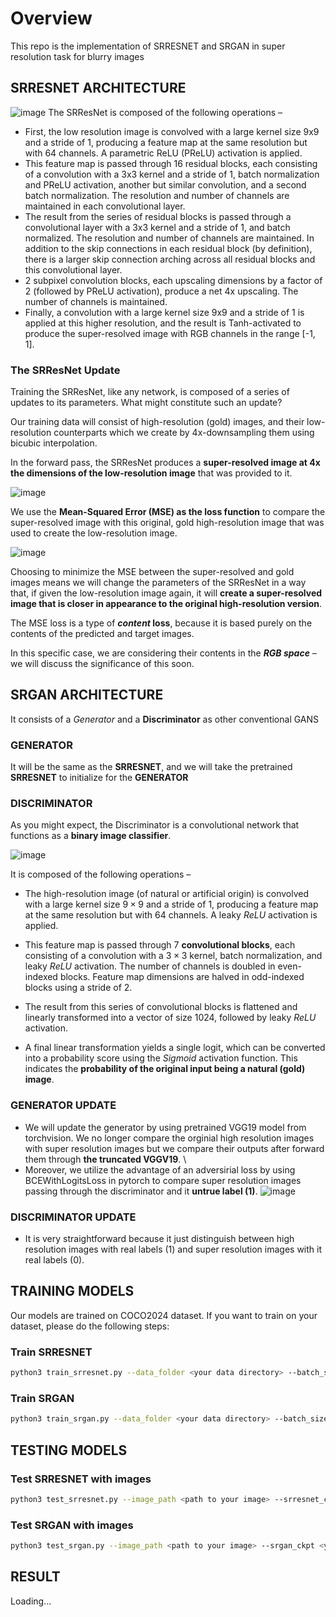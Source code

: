 # Overview
This repo is the implementation of SRRESNET and SRGAN in super resolution task for blurry images 
## SRRESNET ARCHITECTURE
![image](https://github.com/user-attachments/assets/fead4ca9-4071-4ef5-a95b-da99f52366f2)
The SRResNet is composed of the following operations –
- First, the low resolution image is convolved with a large kernel size 9x9 and a stride of 1, producing a feature map at the same resolution but with 
64 channels. A parametric ReLU (PReLU) activation is applied.
- This feature map is passed through 16 residual blocks, each consisting of a convolution with a 3x3 kernel and a stride of 1, batch normalization and PReLU activation, another but similar convolution, and a second batch normalization. The resolution and number of channels are maintained in each convolutional layer.
- The result from the series of residual blocks is passed through a convolutional layer with a 3x3 kernel and a stride of 1, and batch normalized. The resolution and number of channels are maintained. In addition to the skip connections in each residual block (by definition), there is a larger skip connection arching across all residual blocks and this convolutional layer.
- 2 subpixel convolution blocks, each upscaling dimensions by a factor of 2 (followed by PReLU activation), produce a net 4x upscaling. The number of channels is maintained.
- Finally, a convolution with a large kernel size 9x9 and a stride of 1 is applied at this higher resolution, and the result is Tanh-activated to produce the super-resolved image with RGB channels in the range [-1, 1].

### The SRResNet Update

Training the SRResNet, like any network, is composed of a series of updates to its parameters. What might constitute such an update?

Our training data will consist of high-resolution (gold) images, and their low-resolution counterparts which we create by 4x-downsampling them using bicubic interpolation. 

In the forward pass, the SRResNet produces a **super-resolved image at 4x the dimensions of the low-resolution image** that was provided to it. 

![image](https://github.com/user-attachments/assets/20a2baa9-1532-4a23-9522-ea36ee35f685)


We use the **Mean-Squared Error (MSE) as the loss function** to compare the super-resolved image with this original, gold high-resolution image that was used to create the low-resolution image.

![image](https://github.com/user-attachments/assets/5ac9201c-b9bb-4621-ac4c-75183bc41ebb)

Choosing to minimize the MSE between the super-resolved and gold images means we will change the parameters of the SRResNet in a way that, if given the low-resolution image again, it will **create a super-resolved image that is closer in appearance to the original high-resolution version**. 

The MSE loss is a type of ***content* loss**, because it is based purely on the contents of the predicted and target images. 

In this specific case, we are considering their contents in the ***RGB space*** – we will discuss the significance of this soon.

## SRGAN ARCHITECTURE 
It consists of a *Generator* and a **Discriminator** as other conventional GANS

### GENERATOR 
It will be the same as the **SRRESNET**, and we will take the pretrained **SRRESNET** to initialize for the **GENERATOR** 

### DISCRIMINATOR

As you might expect, the Discriminator is a convolutional network that functions as a **binary image classifier**.

![image](https://github.com/user-attachments/assets/3ca77488-9508-40a8-a10d-a8a7d3d8769e)

It is composed of the following operations –

- The high-resolution image (of natural or artificial origin) is convolved with a large kernel size $9\times9$ and a stride of $1$, producing a feature map at the same resolution but with $64$ channels. A leaky *ReLU* activation is applied.
  
- This feature map is passed through $7$ **convolutional blocks**, each consisting of a convolution with a $3\times3$ kernel, batch normalization, and leaky *ReLU* activation. The number of channels is doubled in even-indexed blocks. Feature map dimensions are halved in odd-indexed blocks using a stride of $2$.
  
- The result from this series of convolutional blocks is flattened and linearly transformed into a vector of size $1024$, followed by leaky *ReLU* activation.
  
- A final linear transformation yields a single logit, which can be converted into a probability score using the *Sigmoid* activation function. This indicates the **probability of the original input being a natural (gold) image**.

### GENERATOR UPDATE 
- We will update the generator by using pretrained VGG19 model from torchvision. We no longer compare the orginial high resolution images with super resolution images but we compare their outputs after forward them through **the truncated VGGV19**. \
- Moreover, we utilize the advantage of an adversirial loss by using BCEWithLogitsLoss in pytorch to compare super resolution images passing through the discriminator and it **untrue label (1)**.
![image](https://github.com/user-attachments/assets/42df0edf-6c99-4439-b211-8d6f5aa74f52)

### DISCRIMINATOR UPDATE 
- It is very straightforward because it just distinguish between high resolution images with real labels (1) and super resolution images with it real labels (0).

## TRAINING MODELS
Our models are trained on COCO2024 dataset. If you want to train on your dataset, please do the following steps:

### Train SRRESNET
```bash
python3 train_srresnet.py --data_folder <your data directory> --batch_size <your batch size> --epochs <epochs to train models>
```

### Train SRGAN
```bash
python3 train_srgan.py --data_folder <your data directory> --batch_size <your batch size> --epochs <epochs to train models>
```

## TESTING MODELS
### Test SRRESNET with images
```bash
python3 test_srresnet.py --image_path <path to your image> --srresnet_ckpt <your srresnet checkpoint>
```

### Test SRGAN with images
```bash
python3 test_srgan.py --image_path <path to your image> --srgan_ckpt <your srgan checkpoint>
```

## RESULT
Loading...
